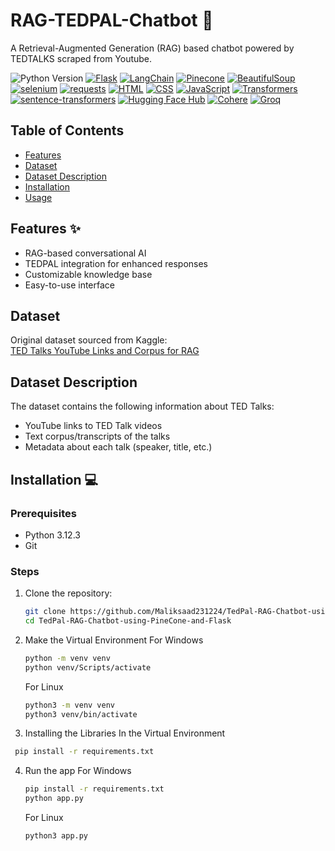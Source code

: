 # RAG-TEDPAL-Chatbot 🤖

A Retrieval-Augmented Generation (RAG) based chatbot powered by TEDTALKS scraped from Youtube.

![Python Version](https://img.shields.io/badge/python-3.12.3-blue.svg) [![Flask](https://img.shields.io/badge/flask-3.0.2-green.svg)](https://flask.palletsprojects.com/)
[![LangChain](https://img.shields.io/badge/langchain-0.1.11-orange.svg)](https://python.langchain.com/)
[![Pinecone](https://img.shields.io/badge/pinecone-3.0.1-yellow.svg)](https://www.pinecone.io/)
[![BeautifulSoup](https://img.shields.io/badge/beautifulsoup4-4.12.3-lightgrey.svg)](https://www.crummy.com/software/BeautifulSoup/)
[![selenium](https://img.shields.io/badge/selenium-4.19.0-green.svg)](https://www.selenium.dev/)
[![requests](https://img.shields.io/badge/requests-2.31.0-orange.svg)](https://docs.python-requests.org/)
[![HTML](https://img.shields.io/badge/HTML5-E34F26?logo=html5&logoColor=white)](https://developer.mozilla.org/en-US/docs/Web/HTML)
[![CSS](https://img.shields.io/badge/CSS3-1572B6?logo=css3&logoColor=white)](https://developer.mozilla.org/en-US/docs/Web/CSS)
[![JavaScript](https://img.shields.io/badge/JavaScript-F7DF1E?logo=javascript&logoColor=black)](https://developer.mozilla.org/en-US/docs/Web/JavaScript)
[![Transformers](https://img.shields.io/badge/transformers-4.49.0-yellow?logo=huggingface)](https://huggingface.co/transformers/)
[![sentence-transformers](https://img.shields.io/badge/sentence--transformers-3.4.1-005571?logo=python)](https://www.sbert.net/)
[![Hugging Face Hub](https://img.shields.io/badge/huggingface--hub-0.29.2-yellow?logo=huggingface)](https://huggingface.co/docs/huggingface_hub)
[![Cohere](https://img.shields.io/badge/cohere-5.14.2-blueviolet?logo=cohere)](https://docs.cohere.com/)
[![Groq](https://img.shields.io/badge/groq-0.22.0-black?logo=groq)](https://groq.com/)



## Table of Contents

- [Features](#features)
- [Dataset](#dataset)
- [Dataset Description](#dataset-description)
- [Installation](#installation)
- [Usage](#usage)

## Features ✨
- RAG-based conversational AI
- TEDPAL integration for enhanced responses
- Customizable knowledge base
- Easy-to-use interface

## Dataset
Original dataset sourced from Kaggle:  
[TED Talks YouTube Links and Corpus for RAG](https://www.kaggle.com/datasets/awansaad6797/tedtalks-youtube-links-and-corpus-for-rag)


## Dataset Description
The dataset contains the following information about TED Talks:
- YouTube links to TED Talk videos
- Text corpus/transcripts of the talks
- Metadata about each talk (speaker, title, etc.)

## Installation 💻

### Prerequisites
- Python 3.12.3
- Git

### Steps
1. Clone the repository:
   ```bash
   git clone https://github.com/Maliksaad231224/TedPal-RAG-Chatbot-using-PineCone-and-Flask.git
   cd TedPal-RAG-Chatbot-using-PineCone-and-Flask

2. Make the Virtual Environment
   For Windows
   ```bash
   python -m venv venv
   python venv/Scripts/activate
   ```
   For Linux
   ```bash
   python3 -m venv venv
   python3 venv/bin/activate
3. Installing the Libraries In the Virtual Environment
  ```bash
   pip install -r requirements.txt
```

4. Run the app
   For Windows
   ```bash
   pip install -r requirements.txt
   python app.py
    ```
   For Linux
    ```bash
    python3 app.py

